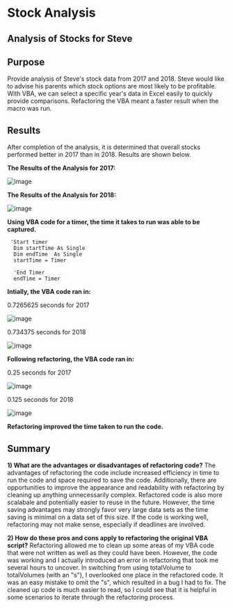 # Stock Analysis

## Analysis of Stocks for Steve

## Purpose
Provide analysis of Steve's stock data from 2017 and 2018. Steve would like to advise his parents which stock options are most likely to be profitable. With VBA, we can select a specific year's data in Excel easily to quickly provide comparisons. Refactoring the VBA meant a faster result when the macro was run.

## Results

After completion of the analysis, it is determined that overall stocks performed better in 2017 than in 2018. Results are shown below.

**The Results of the Analysis for 2017:**

![image](https://user-images.githubusercontent.com/95710184/148834877-87007e6b-e818-49f6-b9f4-a630921fb29e.png)

**The Results of the Analysis for 2018:**

![image](https://user-images.githubusercontent.com/95710184/148834890-1a5abad6-fb4c-4c76-a095-5b637acae790.png)


**Using VBA code for a timer, the time it takes to run was able to be captured.**
     
     'Start timer
      Dim startTime As Single
      Dim endTime  As Single
      startTime = Timer
      
      'End Timer
      endTime = Timer

**Intially, the VBA code ran in:**

0.7265625 seconds for 2017

![image](https://user-images.githubusercontent.com/95710184/148707721-ff422f6a-7268-4aa8-ab2a-6e55f2979e2e.png)

0.734375 seconds for 2018

![image](https://user-images.githubusercontent.com/95710184/148707745-e632e317-e043-4511-98af-827de9d8e93b.png)

**Following refactoring, the VBA code ran in:**

0.25 seconds for 2017

![image](https://user-images.githubusercontent.com/95710184/148707788-80ec5760-4a95-4269-9990-20e9a166ea90.png)

0.125 seconds for 2018

![image](https://user-images.githubusercontent.com/95710184/148707781-7d678207-ae2a-4175-b387-f4a3c09c77d1.png)


**Refactoring improved the time taken to run the code.**

## Summary

**1) What are the advantages or disadvantages of refactoring code?**
The advantages of refactoring the code include increased efficiency in time to run the code and space required to save the code. Additionally, there are opportunities to improve the appearance and readability with refactoring by cleaning up anything unnecessarily complex. Refactored code is also more scalabale and potentially easier to reuse in the future. However, the time saving advantages may strongly favor very large data sets as the time saving is minimal on a data set of this size. If the code is working well, refactoring may not make sense, especially if deadlines are involved.

**2) How do these pros and cons apply to refactoring the original VBA script?**
Refactoring allowed me to clean up some areas of my VBA code that were not written as well as they could have been. However, the code was working and I actually introduced an error in refactoring that took me several hours to uncover. In switching from using totalVolume to totalVolumes (with an "s"), I overlooked one place in the refactored code. It was an easy mistake to omit the "s", which resulted in a bug I had to fix. The cleaned up code is much easier to read, so I could see that it is helpful in some scenarios to iterate through the refactoring process.
